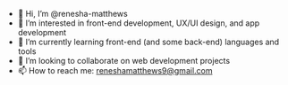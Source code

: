 - 👋 Hi, I’m @renesha-matthews
- 👀 I’m interested in front-end development, UX/UI design, and app development 
- 🌱 I’m currently learning front-end (and some back-end) languages and tools
- 💞️ I’m looking to collaborate on web development projects
- 📫 How to reach me: reneshamatthews9@gmail.com

<!---
renesha-matthews/renesha-matthews is a ✨ special ✨ repository because its `README.md` (this file) appears on your GitHub profile.
You can click the Preview link to take a look at your changes.
--->
